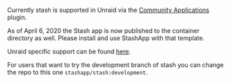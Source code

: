 Currently stash is supported in Unraid via the [Community Applications](https://forums.unraid.net/topic/38582-plug-in-community-applications/) plugin.

As of April 6, 2020 the Stash app is now published to the container directory as well. 
Please install and use StashApp with that template. 

Unraid specific support can be found [here](https://forums.unraid.net/topic/90861-support-stash-corneliousjd-repo/).

For users that want to try the development branch of stash you can change the repo to this one `stashapp/stash:development`.